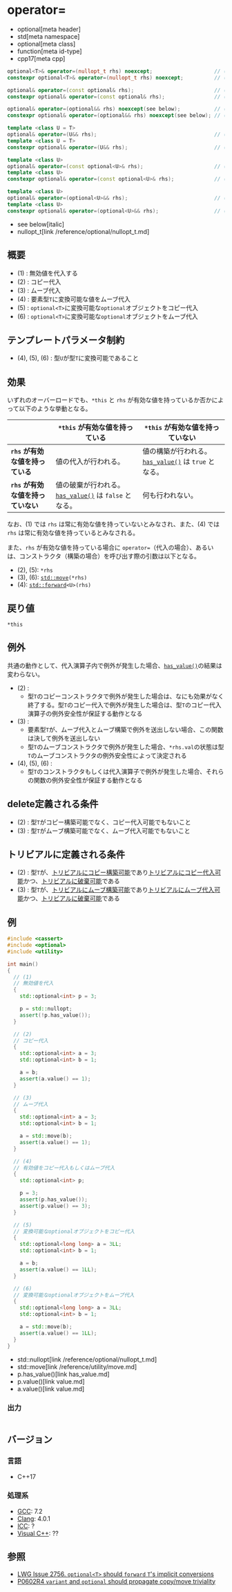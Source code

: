 # operator=
* optional[meta header]
* std[meta namespace]
* optional[meta class]
* function[meta id-type]
* cpp17[meta cpp]

```cpp
optional<T>& operator=(nullopt_t rhs) noexcept;                    // (1) C++17
constexpr optional<T>& operator=(nullopt_t rhs) noexcept;          // (1) C++23

optional& operator=(const optional& rhs);                          // (2) C++17
constexpr optional& operator=(const optional& rhs);                // (2) C++20

optional& operator=(optional&& rhs) noexcept(see below);           // (3) C++17
constexpr optional& operator=(optional&& rhs) noexcept(see below); // (3) C++20

template <class U = T>
optional& operator=(U&& rhs);                                      // (4) C++17
template <class U = T>
constexpr optional& operator=(U&& rhs);                            // (4) C++23

template <class U>
optional& operator=(const optional<U>& rhs);                       // (5) C++17
template <class U>
constexpr optional& operator=(const optional<U>& rhs);             // (5) C++23

template <class U>
optional& operator=(optional<U>&& rhs);                            // (6) C++17
template <class U>
constexpr optional& operator=(optional<U>&& rhs);                  // (6) C++23
```
* see below[italic]
* nullopt_t[link /reference/optional/nullopt_t.md]

## 概要
- (1) : 無効値を代入する
- (2) : コピー代入
- (3) : ムーブ代入
- (4) : 要素型`T`に変換可能な値をムーブ代入
- (5) : `optional<T>`に変換可能な`optional`オブジェクトをコピー代入
- (6) : `optional<T>`に変換可能な`optional`オブジェクトをムーブ代入


## テンプレートパラメータ制約
- (4), (5), (6) : 型`U`が型`T`に変換可能であること


## 効果
いずれのオーバーロードでも、`*this` と `rhs` が有効な値を持っているか否かによって以下のような挙動となる。

|                                    | `*this` が有効な値を持っている                                        | `*this` が有効な値を持っていない                                     |
|------------------------------------|-----------------------------------------------------------------------|----------------------------------------------------------------------|
| **`rhs` が有効な値を持っている**   | 値の代入が行われる。                                                  | 値の構築が行われる。[`has_value()`](has_value.md) は `true` となる。 |
| **`rhs` が有効な値を持っていない** | 値の破棄が行われる。[`has_value()`](has_value.md) は `false` となる。 | 何も行われない。                                                     |

なお、(1) では `rhs` は常に有効な値を持っていないとみなされ、また、(4) では `rhs` は常に有効な値を持っているとみなされる。

また、`rhs` が有効な値を持っている場合に `operator=`（代入の場合）、あるいは、コンストラクタ（構築の場合）を呼び出す際の引数は以下となる。

- (2), (5): `*rhs`
- (3), (6): [`std::move`](../../utility/move.md)`(*rhs)`
- (4): [`std::forward`](../../utility/forward.md)`<U>(rhs)`


## 戻り値
`*this`


## 例外
共通の動作として、代入演算子内で例外が発生した場合、[`has_value()`](has_value.md)の結果は変わらない。

- (2) :
    - 型`T`のコピーコンストラクタで例外が発生した場合は、なにも効果がなく終了する。型`T`のコピー代入で例外が発生した場合は、型`T`のコピー代入演算子の例外安全性が保証する動作となる
- (3) :
    - 要素型`T`が、ムーブ代入とムーブ構築で例外を送出しない場合、この関数は決して例外を送出しない
    - 型`T`のムーブコンストラクタで例外が発生した場合、`*rhs.val`の状態は型`T`のムーブコンストラクタの例外安全性によって決定される
- (4), (5), (6) :
    - 型`T`のコンストラクタもしくは代入演算子で例外が発生した場合、それらの関数の例外安全性が保証する動作となる


## delete定義される条件
- (2) : 型`T`がコピー構築可能でなく、コピー代入可能でもないこと
- (3) : 型`T`がムーブ構築可能でなく、ムーブ代入可能でもないこと

## トリビアルに定義される条件

- (2) : 型`T`が、[トリビアルにコピー構築可能](/reference/type_traits/is_trivially_copy_constructible.md)であり[トリビアルにコピー代入可能](/reference/type_traits/is_trivially_copy_assignable.md)かつ、[トリビアルに破棄可能](/reference/type_traits/is_trivially_destructible.md)である
- (3) : 型`T`が、[トリビアルにムーブ構築可能](/reference/type_traits/is_trivially_move_constructible.md)であり[トリビアルにムーブ代入可能](/reference/type_traits/is_nothrow_move_assignable.md)かつ、[トリビアルに破棄可能](/reference/type_traits/is_trivially_destructible.md)である

## 例
```cpp example
#include <cassert>
#include <optional>
#include <utility>

int main()
{
  // (1)
  // 無効値を代入
  {
    std::optional<int> p = 3;

    p = std::nullopt;
    assert(!p.has_value());
  }

  // (2)
  // コピー代入
  {
    std::optional<int> a = 3;
    std::optional<int> b = 1;

    a = b;
    assert(a.value() == 1);
  }

  // (3)
  // ムーブ代入
  {
    std::optional<int> a = 3;
    std::optional<int> b = 1;

    a = std::move(b);
    assert(a.value() == 1);
  }

  // (4)
  // 有効値をコピー代入もしくはムーブ代入
  {
    std::optional<int> p;

    p = 3;
    assert(p.has_value());
    assert(p.value() == 3);
  }

  // (5)
  // 変換可能なoptionalオブジェクトをコピー代入
  {
    std::optional<long long> a = 3LL;
    std::optional<int> b = 1;

    a = b;
    assert(a.value() == 1LL);
  }

  // (6)
  // 変換可能なoptionalオブジェクトをムーブ代入
  {
    std::optional<long long> a = 3LL;
    std::optional<int> b = 1;

    a = std::move(b);
    assert(a.value() == 1LL);
  }
}
```
* std::nullopt[link /reference/optional/nullopt_t.md]
* std::move[link /reference/utility/move.md]
* p.has_value()[link has_value.md]
* p.value()[link value.md]
* a.value()[link value.md]

### 出力
```
```

## バージョン
### 言語
- C++17

### 処理系
- [GCC](/implementation.md#gcc): 7.2
- [Clang](/implementation.md#clang): 4.0.1
- [ICC](/implementation.md#icc): ?
- [Visual C++](/implementation.md#visual_cpp): ??


## 参照
- [LWG Issue 2756. `optional<T>` should `forward` `T`'s implicit conversions](https://wg21.cmeerw.net/lwg/issue2756)
- [P0602R4 `variant` and `optional` should propagate copy/move triviality](http://www.open-std.org/jtc1/sc22/wg21/docs/papers/2018/p0602r4.html)
